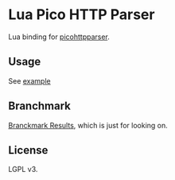 # Lua Pico HTTP Parser
Lua binding for [picohttpparser](https://github.com/h2o/picohttpparser).

## Usage
See [example](example/)

## Branchmark
[Branckmark Results](branchmark.md), which is just for looking on.

## License
LGPL v3.
